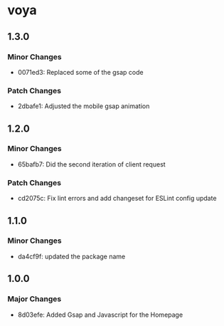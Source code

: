 # voya

## 1.3.0

### Minor Changes

- 0071ed3: Replaced some of the gsap code

### Patch Changes

- 2dbafe1: Adjusted the mobile gsap animation

## 1.2.0

### Minor Changes

- 65bafb7: Did the second iteration of client request

### Patch Changes

- cd2075c: Fix lint errors and add changeset for ESLint config update

## 1.1.0

### Minor Changes

- da4cf9f: updated the package name

## 1.0.0

### Major Changes

- 8d03efe: Added Gsap and Javascript for the Homepage
